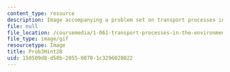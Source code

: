 ```yaml
---
content_type: resource
description: Image accompanying a problem set on transport processes in the environment.
file: null
file_location: /coursemedia/1-061-transport-processes-in-the-environment-fall-2008/150509d8d50b205500701c3296028022_Prob3Hint2B.gif
file_type: image/gif
resourcetype: Image
title: Prob3Hint2B
uid: 150509d8-d50b-2055-0070-1c3296028022
---
```

